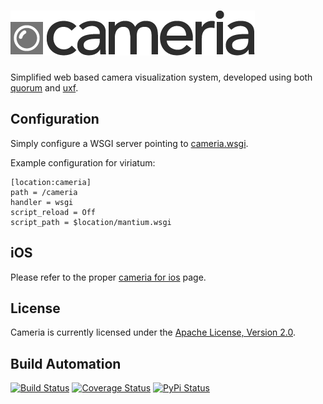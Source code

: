# [![Cameria](res/logo.png)](http://cameria.hive.pt)

Simplified web based camera visualization system, developed using both [quorum](https://github.com/hivesolutions/flask_quorum)
and [uxf](https://github.com/hivesolutions/uxf).

## Configuration

Simply configure a WSGI server pointing to [cameria.wsgi](src/cameria.wsgi).

Example configuration for viriatum:

    [location:cameria]
    path = /cameria
    handler = wsgi
    script_reload = Off
    script_path = $location/mantium.wsgi

## iOS

Please refer to the proper [cameria for ios](https://github.com/hivesolutions/cameria_ios) page.

## License

Cameria is currently licensed under the [Apache License, Version 2.0](http://www.apache.org/licenses/).

## Build Automation

[![Build Status](https://travis-ci.org/hivesolutions/cameria.svg?branch=master)](https://travis-ci.org/hivesolutions/cameria)
[![Coverage Status](https://coveralls.io/repos/hivesolutions/cameria/badge.svg?branch=master)](https://coveralls.io/r/hivesolutions/cameria?branch=master)
[![PyPi Status](https://img.shields.io/pypi/v/cameria.svg)](https://pypi.python.org/pypi/cameria)
